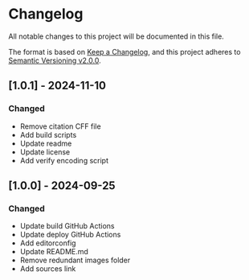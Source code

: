 # Changelog

All notable changes to this project will be documented in this file.

The format is based on [Keep a Changelog](https://keepachangelog.com/en/1.0.0/),
and this project adheres to [Semantic Versioning v2.0.0](https://semver.org/spec/v2.0.0.html).

## [1.0.1] - 2024-11-10

### Changed

- Remove citation CFF file
- Add build scripts
- Update readme
- Update license
- Add verify encoding script

## [1.0.0] - 2024-09-25

### Changed

- Update build GitHub Actions
- Update deploy GitHub Actions
- Add editorconfig
- Update README.md
- Remove redundant images folder
- Add sources link
